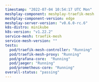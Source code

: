 ```yaml
---
timestamp: "2022-07-04 10:54:17 UTC Mon"
meshplay-component: meshplay-traefik-mesh
meshplay-component-version: edge
meshplay-server-version: "v0.6.0-rc.6"
k8s-distro: minikube
k8s-version: "v1.22.2"
service-mesh: traefik-mesh
service-mesh-version: ""
tests:
  pod/traefik-mesh-controller: "Running"
  pod/traefik-mesh-proxy: "Running"
  pod/grafana-core:  "Running"
  pod/jaeger: "Running"
  pod/prometheus-core: "Running" 
overall-status: "passing"
---
```

